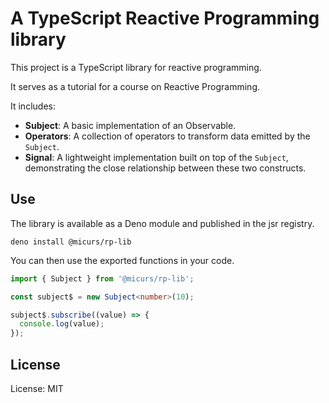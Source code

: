 # A TypeScript Reactive Programming library

This project is a TypeScript library for reactive programming.

It serves as a tutorial for a course on Reactive Programming.

It includes:

- **Subject**: A basic implementation of an Observable.
- **Operators**: A collection of operators to transform data emitted by the `Subject`.
- **Signal**: A lightweight implementation built on top of the `Subject`, demonstrating the close relationship between these two constructs.

## Use

The library is available as a Deno module and published in the jsr registry.

```
deno install @micurs/rp-lib
```

You can then use the exported functions in your code.

```typescript
import { Subject } from '@micurs/rp-lib';

const subject$ = new Subject<number>(10);

subject$.subscribe((value) => {
  console.log(value);
});
```

## License

License: MIT
